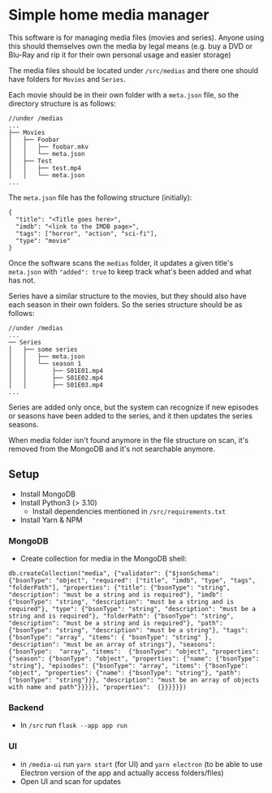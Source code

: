 # Simple home media manager

This software is for managing media files (movies and series). 
Anyone using this should themselves own the media by legal means (e.g. buy a DVD or Blu-Ray and rip it for their own personal usage and easier storage)

The media files should be located under `/src/medias` 
and there one should have folders for `Movies` and `Series`. 

Each movie should be in their own folder with a `meta.json` file, so the directory structure is as follows:
```
//under /medias
...
├── Movies
│   ├── Foobar
│   │   ├── foobar.mkv
│   │   └── meta.json
│   ├── Test
│   │   ├── test.mp4
│   │   └── meta.json
...
```
The `meta.json` file has the following structure (initially):
```
{
  "title": "<Title goes here>", 
  "imdb": "<link to the IMDB page>", 
  "tags": ["horror", "action", "sci-fi"], 
  "type": "movie"
}
```
Once the software scans the `medias` folder, it updates a given title's `meta.json` with `"added": true` to keep track what's been added and what has not.  

Series have a similar structure to the movies, but they should also have each season in their own folders.
So the series structure should be as follows:
```
//under /medias
...
── Series
│   ├── some series
│   │   ├── meta.json
│   │   └── season 1
│   │       ├── S01E01.mp4
│   │       ├── S01E02.mp4
│   │       ├── S01E03.mp4
...
```
Series are added only once, but the system can recognize if new episodes or seasons have been added to the series, and it then updates the series seasons.

When media folder isn't found anymore in the file structure on scan, it's removed from the MongoDB and it's not searchable anymore. 

## Setup

- Install MongoDB
- Install Python3 (> 3.10)
  - Install dependencies mentioned in `/src/requirements.txt`
- Install Yarn & NPM

### MongoDB
- Create collection for media in the MongoDB shell:
```
db.createCollection("media", {"validator": {"$jsonSchema": {"bsonType": "object", "required": ["title", "imdb", "type", "tags", "folderPath"], "properties": {"title": {"bsonType": "string", "description": "must be a string and is required"}, "imdb": {"bsonType": "string", "description": "must be a string and is required"}, "type": {"bsonType": "string", "description": "must be a string and is required"}, "folderPath": {"bsonType": "string", "description": "must be a string and is required"}, "path": {"bsonType": "string", "description": "must be a string"}, "tags": {"bsonType": "array", "items": { "bsonType": "string" }, "description": "must be an array of strings"}, "seasons":  {"bsonType":  "array", "items":  {"bsonType": "object", "properties": {"season": {"bsonType": "object", "properties": {"name": {"bsonType": "string"}, "episodes": {"bsonType": "array", "items": {"bsonType": "object", "properties": {"name": {"bsonType": "string"}, "path": {"bsonType": "string"}}}, "description": "must be an array of objects with name and path"}}}}}, "properties":  {}}}}}})
```

### Backend
- In `/src` run `flask --app app run`

### UI
- in `/media-ui` run `yarn start` (for UI) and `yarn electron` (to be able to use Electron version of the app and actually access folders/files)
- Open UI and scan for updates
